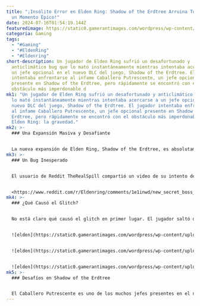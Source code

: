 ```yaml
---
title: "¡Insólito Error en Elden Ring: Shadow of the Erdtree Arruina Totalmente
  un Momento Épico!"
date: 2024-07-16T01:54:19.144Z
featuredimage: https://static0.gamerantimages.com/wordpress/wp-content/uploads/2024/07/putrescent-knight.jpg?q=49&fit=crop&w=1100&h=618&dpr=2
categoria: Gaming
tags:
  - "#Gaming"
  - "#EldenRing"
  - "#Eldenring"
short-description: Un jugador de Elden Ring sufrió un desafortunado y
  anticlimático bug que lo mató instantáneamente mientras intentaba acercarse a
  un jefe opcional en el nuevo DLC del juego, Shadow of the Erdtree. El jugador
  intentaba enfrentarse al infame Caballero Putrescente, un jefe opcional
  presente en Shadow of the Erdtree, pero rápidamente se encontró con el
  obstáculo más imperdonable d
mk1: "Un jugador de Elden Ring sufrió un desafortunado y anticlimático bug que
  lo mató instantáneamente mientras intentaba acercarse a un jefe opcional en el
  nuevo DLC del juego, Shadow of the Erdtree. El jugador intentaba enfrentarse
  al infame Caballero Putrescente, un jefe opcional presente en Shadow of the
  Erdtree, pero rápidamente se encontró con el obstáculo más imperdonable de
  Elden Ring: la gravedad."
mk2: >-
  ### Una Expansión Masiva y Desafiante


  La nueva expansión de Elden Ring, Shadow of the Erdtree, es absolutamente gigantesca, añadiendo aún más contenido a la ya imponente lista de cosas por hacer, armas por mejorar y enemigos por vencer. Shadow of the Erdtree fue lanzado en junio de 2024 y ha sido muy elogiado desde entonces. Los jugadores han alabado al desarrollador FromSoftware por el tamaño y alcance del DLC, así como por la increíble variedad de nuevos enemigos y ubicaciones. Sin embargo, Shadow of the Erdtree también ha enfrentado algunas controversias debido al nivel de dificultad de sus jefes. Algunos jugadores sintieron que la nueva expansión era simplemente demasiado difícil, con jefes como el Jefe Demonio de Sangre demostrando ser un gran obstáculo. Un jugador recientemente tuvo dificultades incluso para llegar a la arena de uno de los jefes más secretos de Shadow of the Erdtree, compartiendo un desafortunado pero hilarante clip en línea.
mk3: >-
  ### Un Bug Inesperado


  El usuario de Reddit TheRealSpill compartió un video de su intento de enfrentarse al Caballero Putrescente en Shadow of the Erdtree. Para llegar a la ubicación del jefe, los jugadores necesitan saltar a un punto específico en el mapa. Este salto requiere un verdadero salto de fe, lanzando a los jugadores a cientos de pies de altura, lo que normalmente los mataría. Sin embargo, FromSoftware diseñó esta caída específicamente para no causar daño a los jugadores, creando una introducción visualmente impresionante al jefe de esa área. Desafortunadamente, un glitch causó que el jugador muriera como de costumbre, creando un momento muy anticlimático en su aventura.


  <https://www.reddit.com/r/Eldenring/comments/1e1inwd/new_secret_boss_gravity/?embed_host_url=https://gamerant.com/weird-elden-ring-shadow-of-the-erdtree-bug-completely-ruins-a-cinematic-moment/>
mk4: >-
  ### ¿Qué Causó el Glitch?


  No está claro qué causó el glitch en primer lugar. El jugador saltó desde el lugar correcto, que lleva al Caballero Putrescente, pero murió inmediatamente al tocar el suelo. El jugador bromeó sobre el incidente, diciendo que "la gravedad" es uno de los jefes opcionales en Shadow of the Erdtree. La gravedad ha sido a menudo uno de los obstáculos más difíciles que los jugadores enfrentan en los juegos de FromSoftware, aunque este lugar fue diseñado deliberadamente para no afectar a los jugadores.


  ![elden](https://static0.gamerantimages.com/wordpress/wp-content/uploads/2024/07/elden-ring-shadow-of-the-erdtree-messmer-the-impaler-curscene-close-up-right-hand-on-fire.jpg?q=49&fit=contain&w=750&h=415&dpr=2 "elden")


  ![elden](https://static0.gamerantimages.com/wordpress/wp-content/uploads/2024/07/belurat-tower-settlement-in-shadow-of-the-erdtree.jpg?q=49&fit=contain&w=750&h=415&dpr=2 "elden")


  ![elden](https://static0.gamerantimages.com/wordpress/wp-content/uploads/2024/07/how-to-get-to-putrescent-knight-in-shadow-of-the-erdtree-18.jpg?q=49&fit=contain&w=750&h=415&dpr=2 "elden")
mk5: >-
  ### Desafíos en Shadow of the Erdtree


  El Caballero Putrescente es uno de los muchos jefes presentes en el nuevo DLC de Elden Ring. Shadow of the Erdtree eleva considerablemente el nivel de desafío, añadiendo algunas peleas increíblemente difíciles. Encuentros tempranos como la Bestia Divina León Danza y el Dragón Llama Fantasma pueden ser puntos difíciles para algunos jugadores, mientras que otros jefes como el Avatar del Árbol Espectral y el Comandante Gaius Messmer son considerados algunas de las peleas más duras de todo Elden Ring.
---
```

